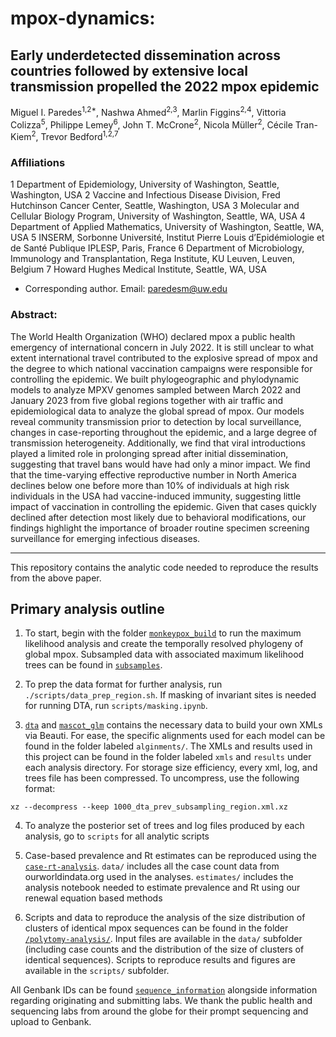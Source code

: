 # mpox-dynamics:

## Early underdetected dissemination across countries followed by extensive local transmission propelled the 2022 mpox epidemic 

Miguel I. Paredes<sup>1,2*</sup>, Nashwa Ahmed<sup>2,3</sup>, Marlin Figgins<sup>2,4</sup>, Vittoria Colizza<sup>5</sup>, Philippe Lemey<sup>6</sup>, John T. McCrone<sup>2</sup>, Nicola Müller<sup>2</sup>, Cécile Tran-Kiem<sup>2</sup>, Trevor Bedford<sup>1,2,7</sup>

### Affiliations
1 Department of Epidemiology, University of Washington, Seattle, Washington, USA
2 Vaccine and Infectious Disease Division, Fred Hutchinson Cancer Center, Seattle, Washington, USA
3 Molecular and Cellular Biology Program,  University of Washington, Seattle, WA, USA
4 Department of Applied Mathematics, University of Washington, Seattle, WA, USA
5 INSERM, Sorbonne Université, Institut Pierre Louis d’Epidémiologie et de Santé Publique   IPLESP, Paris, France
6 Department of Microbiology, Immunology and Transplantation, Rega Institute, KU Leuven, Leuven, Belgium
7 Howard Hughes Medical Institute, Seattle, WA, USA
* Corresponding author. Email: paredesm@uw.edu

### Abstract: 
The World Health Organization (WHO) declared mpox a public health emergency of international concern in July 2022. It is still unclear to what extent international travel contributed to the explosive spread of mpox and the degree to which national vaccination campaigns were responsible for controlling the epidemic. We built phylogeographic and phylodynamic models to analyze MPXV genomes sampled between March 2022 and January 2023 from five global regions together with air traffic and epidemiological data to analyze the global spread of mpox. Our models reveal community transmission prior to detection by local surveillance, changes in case-reporting throughout the epidemic, and a large degree of transmission heterogeneity. Additionally, we find that viral introductions played a limited role in prolonging spread after initial dissemination, suggesting that travel bans would have had only a minor impact. We find that the time-varying effective reproductive number in North America declines below one before more than 10% of individuals at high risk individuals in the USA had vaccine-induced immunity, suggesting little impact of vaccination in controlling the epidemic. Given that cases quickly declined after detection most likely due to behavioral modifications, our findings highlight the importance of broader routine specimen screening surveillance for emerging infectious diseases. 

------------


This repository contains the analytic code needed to reproduce the results from the above paper. 

## Primary analysis outline

1. To start, begin with the folder [`monkeypox_build`](monkeypox_build/) to run the maximum likelihood analysis and create the temporally resolved phylogeny of global mpox. Subsampled data with associated maximum likelihood trees can be found in [`subsamples`](subsamples/).

2. To prep the data format for further analysis, run `./scripts/data_prep_region.sh`. If masking of invariant sites is needed for running DTA, run `scripts/masking.ipynb`.

3. [`dta`](dta/) and [`mascot_glm`](mascot_glm/) contains the necessary data to build your own XMLs via Beauti. For ease, the specific alignments used for each model can be found in the folder labeled `alginments/`. The XMLs and results used in this project can be found in the folder labeled `xmls` and `results` under each analysis directory. For storage size efficiency, every xml, log, and trees file has been compressed. To uncompress, use the following format:

`xz --decompress --keep 1000_dta_prev_subsampling_region.xml.xz`

4. To analyze the posterior set of trees and log files produced by each analysis, go to `scripts` for all analytic scripts

5. Case-based prevalence and Rt estimates can be reproduced using the [`case-rt-analysis`](case-rt-analysis/). `data/` includes all the case count data from ourworldindata.org used in the analyses. `estimates/` includes the analysis notebook needed to estimate prevalence and Rt using our renewal equation based methods

6. Scripts and data to reproduce the analysis of the size distribution of clusters of identical mpox sequences can be found in the folder [`/polytomy-analysis/`](polytomy-analysis/). Input files are available in the `data/` subfolder (including case counts and the distribution of the size of clusters of identical sequences). Scripts to reproduce results and figures are available in the `scripts/` subfolder.

All Genbank IDs can be found [`sequence_information`](sequence_information/) alongside information regarding originating and submitting labs. We thank the public health and sequencing labs from around the globe for their prompt sequencing and upload to Genbank.









